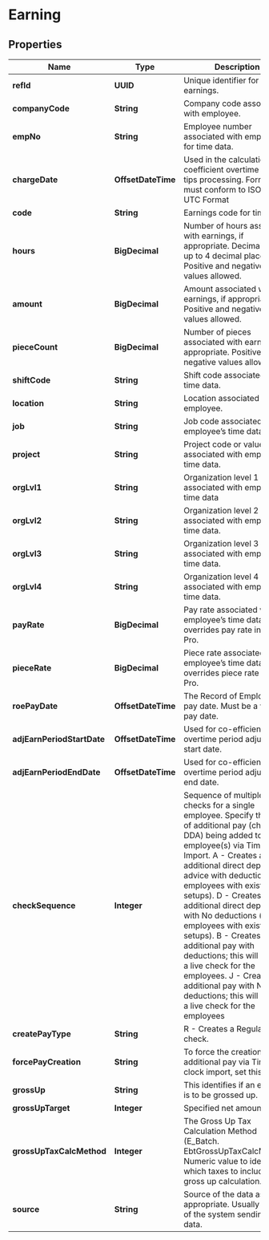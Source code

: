 

# Earning


## Properties

| Name | Type | Description | Notes |
|------------ | ------------- | ------------- | -------------|
|**refId** | **UUID** | Unique identifier for each earnings. |  |
|**companyCode** | **String** | Company code associated with employee. |  |
|**empNo** | **String** | Employee number associated with employee for time data. |  |
|**chargeDate** | **OffsetDateTime** | Used in the calculation of coefficient overtime and tips processing. Formatting must conform to ISO 8601 UTC Format |  [optional] |
|**code** | **String** | Earnings code for time data |  |
|**hours** | **BigDecimal** | Number of hours associated with earnings, if appropriate. Decimal value up to 4 decimal places. Positive and negative values allowed. |  [optional] |
|**amount** | **BigDecimal** | Amount associated with earnings, if appropriate. Positive and negative values allowed. |  [optional] |
|**pieceCount** | **BigDecimal** | Number of pieces associated with earnings, if appropriate. Positive and negative values allowed. |  [optional] |
|**shiftCode** | **String** | Shift code associated with time data. |  [optional] |
|**location** | **String** | Location associated with employee. |  [optional] |
|**job** | **String** | Job code associated with employee’s time data. |  [optional] |
|**project** | **String** | Project code or value associated with employee’s time data. |  [optional] |
|**orgLvl1** | **String** | Organization level 1 code associated with employee’s time data |  [optional] |
|**orgLvl2** | **String** | Organization level 2 code associated with employee’s time data. |  [optional] |
|**orgLvl3** | **String** | Organization level 3 code associated with employee’s time data. |  [optional] |
|**orgLvl4** | **String** | Organization level 4 code associated with employee’s time data. |  [optional] |
|**payRate** | **BigDecimal** | Pay rate associated with employee’s time data.  Value overrides pay rate in UKG Pro. |  [optional] |
|**pieceRate** | **BigDecimal** | Piece rate associated with employee’s time data.  Value overrides piece rate in UKG Pro. |  [optional] |
|**roePayDate** | **OffsetDateTime** | The Record of Employment pay date.  Must be a valid pay date. |  [optional] |
|**adjEarnPeriodStartDate** | **OffsetDateTime** | Used for co-efficient overtime period adjustment start date. |  [optional] |
|**adjEarnPeriodEndDate** | **OffsetDateTime** | Used for co-efficient overtime period adjustment end date. |  [optional] |
|**checkSequence** | **Integer** | Sequence of multiple checks for a single employee. Specify the type of additional pay (check or DDA) being added to the employee(s) via Time Clock Import. A - Creates an additional direct deposit advice with deductions (for employees  with existing DD setups). D - Creates an additional direct deposit with No deductions (for employees with existing DD setups). B - Creates an additional pay with deductions; this will create a live check for the employees. J -  Creates an additional pay with No deductions; this will create a live check for the employees  |  [optional] |
|**createPayType** | **String** | R - Creates a Regular Pay check. |  [optional] |
|**forcePayCreation** | **String** | To force the creation of an additional pay via Time clock import, set this to Y. |  [optional] |
|**grossUp** | **String** | This identifies if an earning is to be grossed up. |  [optional] |
|**grossUpTarget** | **Integer** | Specified net amount. |  [optional] |
|**grossUpTaxCalcMethod** | **Integer** | The Gross Up Tax Calculation Method (E_Batch. EbtGrossUpTaxCalcMethod) Numeric value to identify which taxes to include in the gross up calculation. |  [optional] |
|**source** | **String** | Source of the data as appropriate. Usually an alias of the system sending the data. |  |



